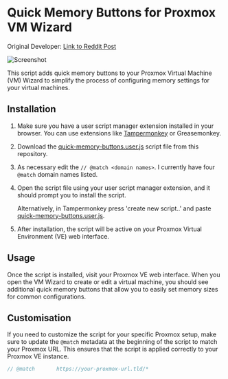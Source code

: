 # Quick Memory Buttons for Proxmox VM Wizard

Original Developer: [Link to Reddit Post](https://www.reddit.com/r/Proxmox/comments/181myjb/userscript_for_quick_memory_buttons_in_vm_wizard/)

![Screenshot](https://i.redd.it/gaiusw2bgz1c1.png)

This script adds quick memory buttons to your Proxmox Virtual Machine (VM) Wizard to simplify the process of configuring memory settings for your virtual machines.

## Installation

1. Make sure you have a user script manager extension installed in your browser. You can use extensions like [Tampermonkey](https://www.tampermonkey.net/) or Greasemonkey.

2. Download the [quick-memory-buttons.user.js](quick-memory-buttons.user.js) script file from this repository.

3. As necessary edit the `// @match <domain names>`. I currently have four `@match` domain names listed.

4. Open the script file using your user script manager extension, and it should prompt you to install the script.
   
    Alternatively, in Tampermonkey press 'create new script..' and paste [quick-memory-buttons.user.js](quick-memory-buttons.user.js).

5. After installation, the script will be active on your Proxmox Virtual Environment (VE) web interface.

## Usage

Once the script is installed, visit your Proxmox VE web interface. When you open the VM Wizard to create or edit a virtual machine, you should see additional quick memory buttons that allow you to easily set memory sizes for common configurations.

## Customisation

If you need to customize the script for your specific Proxmox setup, make sure to update the `@match` metadata at the beginning of the script to match your Proxmox URL. This ensures that the script is applied correctly to your Proxmox VE instance.

```javascript
// @match       https://your-proxmox-url.tld/*
